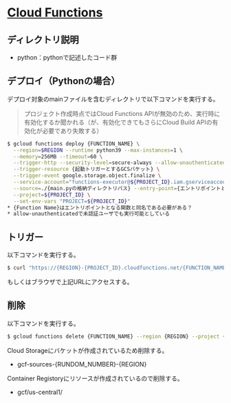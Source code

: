 # [Cloud Functions](https://cloud.google.com/functions?hl=ja)

## ディレクトリ説明
* python：pythonで記述したコード群


## デプロイ（Pythonの場合）
デプロイ対象のmainファイルを含むディレクトリで以下コマンドを実行する。
> プロジェクト作成時点ではCloud Functions APIが無効のため、実行時に有効化するか聞かれる（が、有効化できてもさらにCloud Build APIの有効化が必要であり失敗する）
```sh
$ gcloud functions deploy {FUNCTION_NAME} \
  --region=$REGION --runtime python39 --max-instances=1 \
  --memory=256MB --timeout=60 \
  --trigger-http --security-level=secure-always --allow-unauthenticated \
  --trigger-resource {起動トリガーとするGCSバケット} \
  --trigger-event google.storage.object.finalize \
  --service-account="functions-executor@${PROJECT_ID}.iam.gserviceaccount.com" \
  --source=./{main.pyの格納ディレクトリパス} --entry-point={エントリポイントとなる関数名} \
  --project=${PROJECT_ID} \
  --set-env-vars "PROJECT=${PROJECT_ID}"
* {Function Name}はエントリポイントとなる関数と同名である必要がある？
* allow-unauthenticatedで未認証ユーザでも実行可能としている
```

## トリガー
以下コマンドを実行する。
```sh
$ curl "https://{REGION}-{PROJECT_ID}.cloudfunctions.net/{FUNCTION_NAME}"
```
もしくはブラウザで上記URLにアクセスする。


## 削除
以下コマンドを実行する。
```sh
$ gcloud functions delete {FUNCTION_NAME} --region {REGION} --project {PROJECT_ID}
```
Cloud Storageにバケットが作成されているため削除する。
* gcf-sources-{RUNDOM_NUMBER}-{REGION}

Container Registoryにリソースが作成されているので削除する。
* gcf/us-central1/
